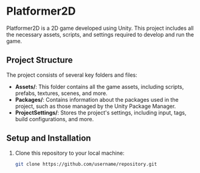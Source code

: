 # Platformer2D

Platformer2D is a 2D game developed using Unity. This project includes all the necessary assets, scripts, and settings required to develop and run the game.

## Project Structure

The project consists of several key folders and files:

- **Assets/**: This folder contains all the game assets, including scripts, prefabs, textures, scenes, and more.
- **Packages/**: Contains information about the packages used in the project, such as those managed by the Unity Package Manager.
- **ProjectSettings/**: Stores the project's settings, including input, tags, build configurations, and more.

## Setup and Installation

1. Clone this repository to your local machine:
   ```bash
   git clone https://github.com/username/repository.git
